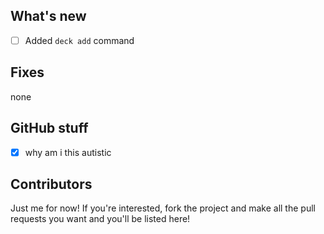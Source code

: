 ## What's new
- [ ] Added `deck add` command
## Fixes
none
## GitHub stuff
- [x] why am i this autistic
## Contributors
Just me for now! If you're interested, fork the project and make all the pull requests you want and you'll be listed here!
